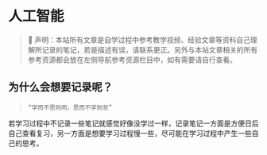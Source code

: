 # 人工智能

> 📢 声明：本站所有文章是自学过程中参考教学视频、经验文章等资料自己理解所记录的笔记，若是描述有误，请联系更正。另外与本站文章相关的所有参考资源都会放在左侧导航参考资源栏目中，如有需要请自行查看。

## 为什么会想要记录呢？

>`“学而不思则罔，思而不学则怠” `

若学习过程中不记录一些笔记就感觉好像没学过一样，记录笔记一方面是方便日后自己查看复习，另一方面是想要学习过程慢一些，尽可能在学习过程中产生一些自己的思考。
